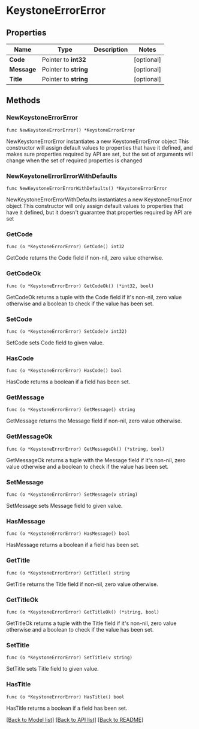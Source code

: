 # KeystoneErrorError

## Properties

Name | Type | Description | Notes
------------ | ------------- | ------------- | -------------
**Code** | Pointer to **int32** |  | [optional] 
**Message** | Pointer to **string** |  | [optional] 
**Title** | Pointer to **string** |  | [optional] 

## Methods

### NewKeystoneErrorError

`func NewKeystoneErrorError() *KeystoneErrorError`

NewKeystoneErrorError instantiates a new KeystoneErrorError object
This constructor will assign default values to properties that have it defined,
and makes sure properties required by API are set, but the set of arguments
will change when the set of required properties is changed

### NewKeystoneErrorErrorWithDefaults

`func NewKeystoneErrorErrorWithDefaults() *KeystoneErrorError`

NewKeystoneErrorErrorWithDefaults instantiates a new KeystoneErrorError object
This constructor will only assign default values to properties that have it defined,
but it doesn't guarantee that properties required by API are set

### GetCode

`func (o *KeystoneErrorError) GetCode() int32`

GetCode returns the Code field if non-nil, zero value otherwise.

### GetCodeOk

`func (o *KeystoneErrorError) GetCodeOk() (*int32, bool)`

GetCodeOk returns a tuple with the Code field if it's non-nil, zero value otherwise
and a boolean to check if the value has been set.

### SetCode

`func (o *KeystoneErrorError) SetCode(v int32)`

SetCode sets Code field to given value.

### HasCode

`func (o *KeystoneErrorError) HasCode() bool`

HasCode returns a boolean if a field has been set.

### GetMessage

`func (o *KeystoneErrorError) GetMessage() string`

GetMessage returns the Message field if non-nil, zero value otherwise.

### GetMessageOk

`func (o *KeystoneErrorError) GetMessageOk() (*string, bool)`

GetMessageOk returns a tuple with the Message field if it's non-nil, zero value otherwise
and a boolean to check if the value has been set.

### SetMessage

`func (o *KeystoneErrorError) SetMessage(v string)`

SetMessage sets Message field to given value.

### HasMessage

`func (o *KeystoneErrorError) HasMessage() bool`

HasMessage returns a boolean if a field has been set.

### GetTitle

`func (o *KeystoneErrorError) GetTitle() string`

GetTitle returns the Title field if non-nil, zero value otherwise.

### GetTitleOk

`func (o *KeystoneErrorError) GetTitleOk() (*string, bool)`

GetTitleOk returns a tuple with the Title field if it's non-nil, zero value otherwise
and a boolean to check if the value has been set.

### SetTitle

`func (o *KeystoneErrorError) SetTitle(v string)`

SetTitle sets Title field to given value.

### HasTitle

`func (o *KeystoneErrorError) HasTitle() bool`

HasTitle returns a boolean if a field has been set.


[[Back to Model list]](../README.md#documentation-for-models) [[Back to API list]](../README.md#documentation-for-api-endpoints) [[Back to README]](../README.md)


